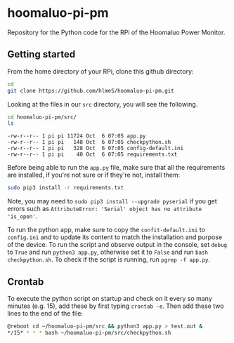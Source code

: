 # hoomaluo-pi-pm
Repository for the Python code for the RPi of the Hoomaluo Power Monitor.

## Getting started
From the home directory of your RPi, clone this github directory:
```sh
cd
git clone https://github.com/hlmeS/hoomaluo-pi-pm.git
```

Looking at the files in our `src` directory, you will see the following.

```sh
cd hoomaluo-pi-pm/src/
ls
```
```pseudo
-rw-r--r-- 1 pi pi 11724 Oct  6 07:05 app.py
-rw-r--r-- 1 pi pi   148 Oct  6 07:05 checkpython.sh
-rw-r--r-- 1 pi pi   328 Oct  6 07:05 config-default.ini
-rw-r--r-- 1 pi pi    40 Oct  6 07:05 requirements.txt
```

Before being able to run the `app.py` file, make sure that all the requirements are installed, if you're not sure or if they're not, install them:
```sh
sudo pip3 install -r requirements.txt
```
Note, you may need to `sudo pip3 install --upgrade pyserial` if you get errors such as `AttributeError: 'Serial' object has no attribute 'is_open'`.

To run the python app, make sure to copy the `confit-default.ini` to `config.ini` and to update its content to match the installation and purpose of the device. To run the script and observe output in the console, set `debug` to `True` and run `python3 app.py`, otherwise set it to `False` and run `bash checkpython.sh`. To check if the script is running, run `pgrep -f app.py`.

## Crontab

To execute the python script on startup and check on it every so many minutes (e.g. 15), add these by first typing `crontab -e`. Then add these two lines to the end of the file:
```sh
@reboot cd ~/hoomaluo-pi-pm/src && python3 app.py > test.out &
*/15* * * * bash ~/hoomaluo-pi-pm/src/checkpython.sh
```

